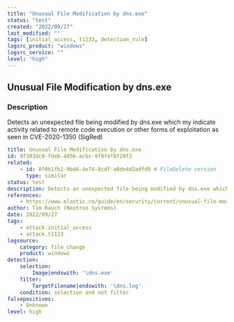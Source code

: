```yaml
---
title: "Unusual File Modification by dns.exe"
status: "test"
created: "2022/09/27"
last_modified: ""
tags: [initial_access, t1133, detection_rule]
logsrc_product: "windows"
logsrc_service: ""
level: "high"
---
```


## Unusual File Modification by dns.exe

### Description

Detects an unexpected file being modified by dns.exe which my indicate activity related to remote code execution or other forms of exploitation as seen in CVE-2020-1350 (SigRed)

```yml
title: Unusual File Modification by dns.exe
id: 9f383dc0-fdeb-4d56-acbc-9f9f4f8f20f3
related:
    - id: 8f0b1fb1-9bd4-4e74-8cdf-a8de4d2adfd0 # FileDelete version
      type: similar
status: test
description: Detects an unexpected file being modified by dns.exe which my indicate activity related to remote code execution or other forms of exploitation as seen in CVE-2020-1350 (SigRed)
references:
    - https://www.elastic.co/guide/en/security/current/unusual-file-modification-by-dns.exe.html
author: Tim Rauch (Nextron Systems)
date: 2022/09/27
tags:
    - attack.initial_access
    - attack.t1133
logsource:
    category: file_change
    product: windows
detection:
    selection:
        Image|endswith: '\dns.exe'
    filter:
        TargetFilename|endswith: '\dns.log'
    condition: selection and not filter
falsepositives:
    - Unknown
level: high

```
